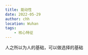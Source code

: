 ```yaml
---
title: 能动性
date: 2022-05-29
author: chh
location: Wuhan
tags:
    - 核心特征
---
```


人之所以为人的基础，可以做选择的基础
